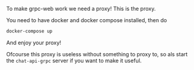 To make grpc-web work we need a proxy! This is the proxy.

You need to have docker and docker compose installed, then do

```sh
docker-compose up
```

And enjoy your proxy!

Ofcourse this proxy is useless without something to proxy to, so als start the `chat-api-grpc` server if you want to make it useful.

